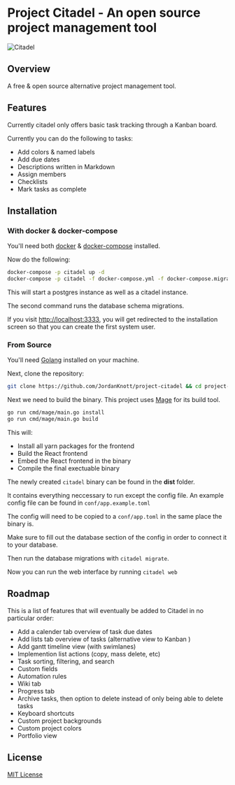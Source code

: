 # Project Citadel - An open source project management tool

![Citadel](https://github.com/jordanknott/project-citadel/raw/master/.github/citadel_preview.png)

## Overview

A free & open source alternative project management tool.

## Features

Currently citadel only offers basic task tracking through a Kanban board.

Currently you can do the following to tasks:

- Add colors & named labels
- Add due dates
- Descriptions written in Markdown
- Assign members
- Checklists
- Mark tasks as complete

## Installation

### With docker & docker-compose

You'll need both [docker](https://www.docker.com/) & [docker-compose](https://docs.docker.com/compose/install/) installed.

Now do the following:

``` bash
docker-compose -p citadel up -d
docker-compose -p citadel -f docker-compose.yml -f docker-compose.migrate.yml run --rm migrate
```

This will start a postgres instance as well as a citadel instance.

The second command runs the database schema migrations.

If you visit [http://localhost:3333](http://localhost:3333), you will get redirected to the installation
screen so that you can create the first system user.

### From Source

You'll need [Golang](https://golang.org/dl/) installed on your machine.

Next, clone the repository:

``` bash
git clone https://github.com/JordanKnott/project-citadel && cd project-citadel
```

Next we need to build the binary. This project uses [Mage](https://magefile.org/) for its build tool.

``` bash
go run cmd/mage/main.go install
go run cmd/mage/main.go build
```

This will:

- Install all yarn packages for the frontend
- Build the React frontend
- Embed the React frontend in the binary
- Compile the final exectuable binary

The newly created `citadel` binary can be found in the __dist__ folder.

It contains everything neccessary to run except the config file. An example config file can be found in `conf/app.example.toml`

The config will need to be copied to a `conf/app.toml` in the same place the binary is.

Make sure to fill out the database section of the config in order to connect it to your database.

Then run the database migrations with `citadel migrate`.

Now you can run the web interface by running `citadel web`

## Roadmap

This is a list of features that will eventually be added to Citadel in no particular order:

- Add a calender tab overview of task due dates
- Add lists tab overview of tasks (alternative view to Kanban )
- Add gantt timeline view (with swimlanes)
- Implemention list actions (copy, mass delete, etc)
- Task sorting, filtering, and search
- Custom fields
- Automation rules
- Wiki tab
- Progress tab
- Archive tasks, then option to delete instead of only being able to delete tasks
- Keyboard shortcuts
- Custom project backgrounds
- Custom project colors
- Portfolio view

## License

[MIT License](LICENSE)

